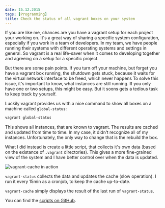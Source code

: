 ```yaml
---
date: 15.12.2015
tags: [Programming]
title: Check the status of all vagrant boxes on your system
---
```


If you are like me, chances are you have a vagrant setup for each project your working on.
It's a great way of sharing a specific system configuration, especially if you work in a team of developers.
In my team, we have people running their systems with different operating systems and settings in general.
So vagrant is a real life-saver when it comes to developing together and agreeing on a setup for a specific project.

But there are some pain points.
If you turn off your machine, but forget you have a vagrant box running, the shutdown gets stuck, because it waits for the virtual network interface to be freed, which never happens
To solve this issue, it's important to know, what instances are still running.
If you only have one or two setups, this might be easy.
But it soons gets a tedious task to keep track by yourself.

Luckily vagrant provides us with a nice command to show all boxes on a machine called `global-status`:

```bash
vagrant global-status
```

This shows all instances, that are known to vagrant.
The results are cached and updated from time to time.
In my case, it didn't recognize all of my instances.
Unfortunately, the only way to change that is the rebuild the box.

What I did instead is create a little script, that collects it's own data (based on the existance of `.vagrant` directories).
This gives a more fine-grained view of the system and I have better control over when the data is updated.

![vagrant-cache in action]({{urls.media}}/vagrant-cache.png)

`vagrant-status` collects the data and updates the cache (slow operation).
I run it every 15min as a cronjob, to keep the cache up-to-date.

`vagrant-cache` simply displays the result of the last run of `vagrant-status`.

You can find the [scripts on GitHub](https://github.com/metaodi/vagrant-system-status).


